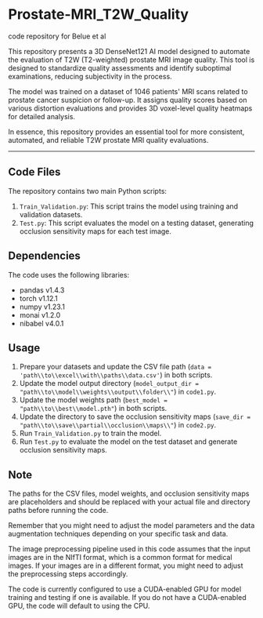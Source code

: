 # Prostate-MRI_T2W_Quality
code repository for Belue et al

This repository presents a 3D DenseNet121 AI model designed to automate the evaluation of T2W (T2-weighted) prostate MRI image quality. This tool is designed to standardize quality assessments and identify suboptimal examinations, reducing subjectivity in the process. 

The model was trained on a dataset of 1046 patients' MRI scans related to prostate cancer suspicion or follow-up. It assigns quality scores based on various distortion evaluations and provides 3D voxel-level quality heatmaps for detailed analysis.

In essence, this repository provides an essential tool for more consistent, automated, and reliable T2W prostate MRI quality evaluations.

---

## Code Files

The repository contains two main Python scripts:
1. `Train_Validation.py`: This script trains the model using training and validation datasets.
2. `Test.py`: This script evaluates the model on a testing dataset, generating occlusion sensitivity maps for each test image.

## Dependencies

The code uses the following libraries:
- pandas v1.4.3
- torch v1.12.1
- numpy v1.23.1
- monai v1.2.0
- nibabel v4.0.1

## Usage

1. Prepare your datasets and update the CSV file path (`data = 'path\\to\\excel\\with\\paths\\data.csv'`) in both scripts.
2. Update the model output directory (`model_output_dir = "path\\to\\model\\weights\\output\\folder\\"`) in `code1.py`.
3. Update the model weights path (`best_model = "path\\to\\best\\model.pth"`) in both scripts.
4. Update the directory to save the occlusion sensitivity maps (`save_dir = "path\\to\\save\\partial\\occlusion\\maps\\"`) in `code2.py`.
5. Run `Train_Validation.py` to train the model.
6. Run `Test.py` to evaluate the model on the test dataset and generate occlusion sensitivity maps.

## Note

The paths for the CSV files, model weights, and occlusion sensitivity maps are placeholders and should be replaced with your actual file and directory paths before running the code.

Remember that you might need to adjust the model parameters and the data augmentation techniques depending on your specific task and data.

The image preprocessing pipeline used in this code assumes that the input images are in the NIfTI format, which is a common format for medical images. If your images are in a different format, you might need to adjust the preprocessing steps accordingly. 

The code is currently configured to use a CUDA-enabled GPU for model training and testing if one is available. If you do not have a CUDA-enabled GPU, the code will default to using the CPU.
